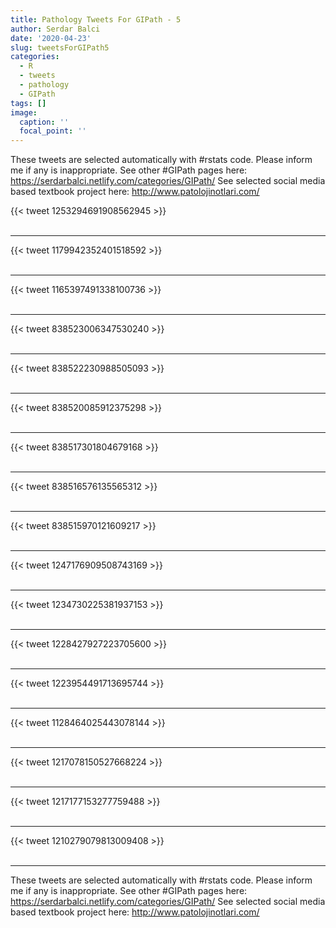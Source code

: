 ```yaml
---
title: Pathology Tweets For GIPath - 5
author: Serdar Balci
date: '2020-04-23'
slug: tweetsForGIPath5
categories:
  - R
  - tweets
  - pathology
  - GIPath
tags: []
image:
  caption: ''
  focal_point: ''
---
```



These tweets are selected automatically with #rstats code. Please inform me if any is inappropriate.
See other #GIPath pages here: https://serdarbalci.netlify.com/categories/GIPath/ 
See selected social media based textbook project here: http://www.patolojinotlari.com/

{{< tweet 1253294691908562945 >}}
<br>
<br>
<hr>
{{< tweet 1179942352401518592 >}}
<br>
<br>
<hr>
{{< tweet 1165397491338100736 >}}
<br>
<br>
<hr>
{{< tweet 838523006347530240 >}}
<br>
<br>
<hr>
{{< tweet 838522230988505093 >}}
<br>
<br>
<hr>
{{< tweet 838520085912375298 >}}
<br>
<br>
<hr>
{{< tweet 838517301804679168 >}}
<br>
<br>
<hr>
{{< tweet 838516576135565312 >}}
<br>
<br>
<hr>
{{< tweet 838515970121609217 >}}
<br>
<br>
<hr>
{{< tweet 1247176909508743169 >}}
<br>
<br>
<hr>
{{< tweet 1234730225381937153 >}}
<br>
<br>
<hr>
{{< tweet 1228427927223705600 >}}
<br>
<br>
<hr>
{{< tweet 1223954491713695744 >}}
<br>
<br>
<hr>
{{< tweet 1128464025443078144 >}}
<br>
<br>
<hr>
{{< tweet 1217078150527668224 >}}
<br>
<br>
<hr>
{{< tweet 1217177153277759488 >}}
<br>
<br>
<hr>
{{< tweet 1210279079813009408 >}}
<br>
<br>
<hr>


These tweets are selected automatically with #rstats code. Please inform me if any is inappropriate.
See other #GIPath pages here: https://serdarbalci.netlify.com/categories/GIPath/ 
See selected social media based textbook project here: http://www.patolojinotlari.com/
